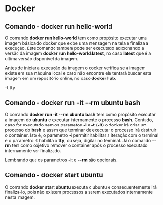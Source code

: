 # Docker

## Comando - **docker run hello-world**

O comando **docker run hello-world** tem como propósito executar uma imagem básica do docker que exibe uma mensagem na tela e finaliza a execução. Este comando também pode ser executado adicionando a versão da imagem **docker run hello-world:latest**, no caso **latest** que é a ultima versão disponível da imagem. 

Antes de iniciar a execução da imagem o docker verifica se a imagem existe em sua máquina local e caso não encontre ele tentará buscar esta imagem em um repositório online, no caso **docker hub**.

-t tty 

## Comando - **docker run -it --rm ubuntu bash**

O comando **docker run -it --rm ubuntu bash** tem como propósito executar a imagem do **ubuntu** e executar internamente o processo **bash**. Contudo, caso for executado sem os parametos **-i** e **-t** (**-it**) o docker irá criar um processo do **bash** e assim que terminar de executar o processo irá destruir o container. Isto é, o parametro **-i** permitir habilitar a iteração com o terminal e o parametro **-t** habilita o **tty**, ou seja, digitar no terminal. Já o comando **--rm** tem como objetivo remover o container após o processo executado internamente ser finalizado. 

Lembrando que os parametros **-it** e  **--rm** são opcionais.

## Comando - **docker start ubuntu**

O comando **docker start ubuntu** executa o ubuntu e consequentemente irá finaliza-lo, pois não existem processos a serem executados internamente nesta imagem.
